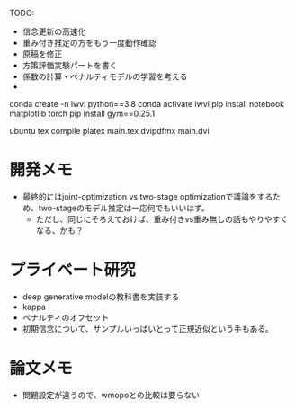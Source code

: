 TODO:
* 信念更新の高速化
* 重み付き推定の方をもう一度動作確認
* 原稿を修正
* 方策評価実験パートを書く
* 係数の計算・ペナルティモデルの学習を考える
* 

conda create -n iwvi python==3.8
conda activate iwvi
pip install notebook matplotlib torch 
pip install gym==0.25.1


ubuntu tex compile 
platex main.tex
dvipdfmx main.dvi

# 開発メモ
* 最終的にはjoint-optimization vs two-stage optimizationで議論をするため、two-stageのモデル推定は一応何でもいいはず。
  * ただし、同じにそろえておけば、重み付きvs重み無しの話もやりやすくなる、かも？

# プライベート研究
* deep generative modelの教科書を実装する
* kappa
* ペナルティのオフセット
* 初期信念について、サンプルいっぱいとって正規近似という手もある。


# 論文メモ
* 問題設定が違うので、wmopoとの比較は要らない
